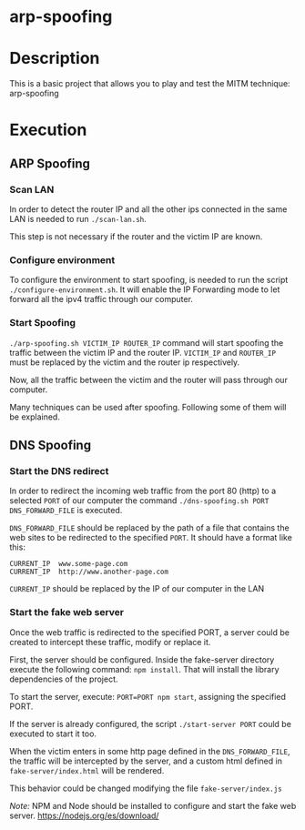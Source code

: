 # arp-spoofing

# Description

This is a basic project that allows you to play and test the MITM technique: arp-spoofing

# Execution

## ARP Spoofing

### Scan LAN
In order to detect the router IP and all the other ips connected in the same LAN is needed to run `./scan-lan.sh`.

This step is not necessary if the router and the victim IP are known.  

### Configure environment
To configure the environment to start spoofing, is needed to run the script `./configure-environment.sh`. It will enable the IP Forwarding mode to let forward all the ipv4 traffic through our computer.

### Start Spoofing
`./arp-spoofing.sh VICTIM_IP ROUTER_IP` command will start spoofing the traffic between the victim IP and the router IP. `VICTIM_IP` and `ROUTER_IP` must be replaced by the victim and the router ip respectively.

Now, all the traffic between the victim and the router will pass through our computer.

Many techniques can be used after spoofing. Following some of them will be explained. 


## DNS Spoofing

### Start the DNS redirect
In order to redirect the incoming web traffic from the port 80 (http) to a selected `PORT` of our computer the command `./dns-spoofing.sh PORT DNS_FORWARD_FILE` is executed.

`DNS_FORWARD_FILE` should be replaced by the path of a file that contains the web sites to be redirected to the specified `PORT`.
It should have a format like this:

```
CURRENT_IP	www.some-page.com
CURRENT_IP	http://www.another-page.com
```

`CURRENT_IP` should be replaced by the IP of our computer in the LAN


### Start the fake web server
Once the web traffic is redirected to the specified PORT, a server could be created to intercept these traffic, modify or replace it.

First, the server should be configured. Inside the fake-server directory execute the following command: `npm install`. That will install the library dependencies of the project.

To start the server, execute: `PORT=PORT npm start`, assigning the specified PORT.

If the server is already configured, the script `./start-server PORT` could be executed to start it too.

When the victim enters in some http page defined in the `DNS_FORWARD_FILE`, the traffic will be intercepted by the server, and a custom html defined in `fake-server/index.html` will be rendered.

This behavior could be changed modifying the file `fake-server/index.js`

_Note:_ NPM and Node should be installed to configure and start the fake web server. https://nodejs.org/es/download/
